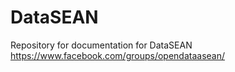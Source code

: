 # DataSEAN
Repository for documentation for DataSEAN https://www.facebook.com/groups/opendataasean/
